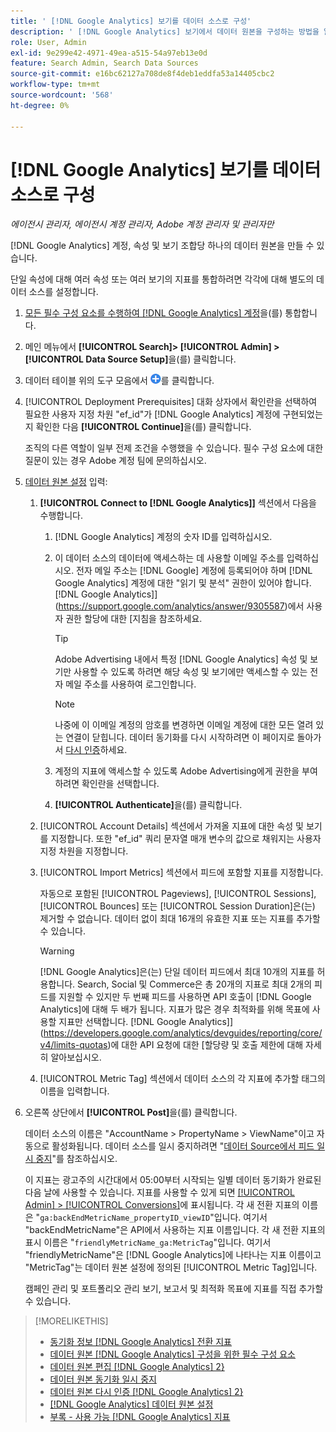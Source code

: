 ```yaml
---
title: ' [!DNL Google Analytics] 보기를 데이터 소스로 구성'
description: ' [!DNL Google Analytics] 보기에서 데이터 원본을 구성하는 방법을 알아봅니다.'
role: User, Admin
exl-id: 9e299e42-4971-49ea-a515-54a97eb13e0d
feature: Search Admin, Search Data Sources
source-git-commit: e16bc62127a708de8f4deb1eddfa53a14405cbc2
workflow-type: tm+mt
source-wordcount: '568'
ht-degree: 0%

---
```


# [!DNL Google Analytics] 보기를 데이터 소스로 구성

*에이전시 관리자, 에이전시 계정 관리자, Adobe 계정 관리자 및 관리자만*

[!DNL Google Analytics] 계정, 속성 및 보기 조합당 하나의 데이터 원본을 만들 수 있습니다.

단일 속성에 대해 여러 속성 또는 여러 보기의 지표를 통합하려면 각각에 대해 별도의 데이터 소스를 설정합니다.

1. [모든 필수 구성 요소를 수행하여  [!DNL Google Analytics] 계정](data-source-prerequisites.md)을(를) 통합합니다.

1. 메인 메뉴에서 **[!UICONTROL Search]> [!UICONTROL Admin] >[!UICONTROL Data Source Setup]**&#x200B;을(를) 클릭합니다.

1. 데이터 테이블 위의 도구 모음에서 ![만들기](/help/search-social-commerce/assets/add.png "만들기")를 클릭합니다.

1. [!UICONTROL Deployment Prerequisites] 대화 상자에서 확인란을 선택하여 필요한 사용자 지정 차원 &quot;ef_id&quot;가 [!DNL Google Analytics] 계정에 구현되었는지 확인한 다음 **[!UICONTROL Continue]**&#x200B;을(를) 클릭합니다.

   조직의 다른 역할이 일부 전제 조건을 수행했을 수 있습니다. 필수 구성 요소에 대한 질문이 있는 경우 Adobe 계정 팀에 문의하십시오.

1. [데이터 원본 설정](data-source-settings.md) 입력:

   1. **[!UICONTROL Connect to [!DNL Google Analytics]]** 섹션에서 다음을 수행합니다.

      1. [!DNL Google Analytics] 계정의 숫자 ID를 입력하십시오.

      1. 이 데이터 소스의 데이터에 액세스하는 데 사용할 이메일 주소를 입력하십시오. 전자 메일 주소는 [!DNL Google] 계정에 등록되어야 하며 [!DNL Google Analytics] 계정에 대한 &quot;읽기 및 분석&quot; 권한이 있어야 합니다.  [!DNL Google Analytics]](https://support.google.com/analytics/answer/9305587)에서 사용자 권한 할당에 대한 [지침을 참조하세요.

         >[!TIP]
         >
         >Adobe Advertising 내에서 특정 [!DNL Google Analytics] 속성 및 보기만 사용할 수 있도록 하려면 해당 속성 및 보기에만 액세스할 수 있는 전자 메일 주소를 사용하여 로그인합니다.

         >[!NOTE]
         >
         >나중에 이 이메일 계정의 암호를 변경하면 이메일 계정에 대한 모든 열려 있는 연결이 닫힙니다. 데이터 동기화를 다시 시작하려면 이 페이지로 돌아가서 [다시 인증](data-source-reauthenticate.md)하세요.

      1. 계정의 지표에 액세스할 수 있도록 Adobe Advertising에게 권한을 부여하려면 확인란을 선택합니다.

      1. **[!UICONTROL Authenticate]**&#x200B;을(를) 클릭합니다.

   1. [!UICONTROL Account Details] 섹션에서 가져올 지표에 대한 속성 및 보기를 지정합니다. 또한 &quot;ef_id&quot; 쿼리 문자열 매개 변수의 값으로 채워지는 사용자 지정 차원을 지정합니다.

   1. [!UICONTROL Import Metrics] 섹션에서 피드에 포함할 지표를 지정합니다.

      자동으로 포함된 [!UICONTROL Pageviews], [!UICONTROL Sessions], [!UICONTROL Bounces] 또는 [!UICONTROL Session Duration]은(는) 제거할 수 없습니다. 데이터 없이 최대 16개의 유효한 지표 또는 지표를 추가할 수 있습니다.

      >[!WARNING]
      >
      >[!DNL Google Analytics]은(는) 단일 데이터 피드에서 최대 10개의 지표를 허용합니다. Search, Social 및 Commerce은 총 20개의 지표로 최대 2개의 피드를 지원할 수 있지만 두 번째 피드를 사용하면 API 호출이 [!DNL Google Analytics]에 대해 두 배가 됩니다. 지표가 많은 경우 최적화를 위해 목표에 사용할 지표만 선택합니다.  [!DNL Google Analytics]](https://developers.google.com/analytics/devguides/reporting/core/v4/limits-quotas)에 대한 API 요청에 대한 [할당량 및 호출 제한에 대해 자세히 알아보십시오.

   1. [!UICONTROL Metric Tag] 섹션에서 데이터 소스의 각 지표에 추가할 태그의 이름을 입력합니다.

1. 오른쪽 상단에서 **[!UICONTROL Post]**&#x200B;을(를) 클릭합니다.

   데이터 소스의 이름은 &quot;AccountName > PropertyName > ViewName&quot;이고 자동으로 활성화됩니다. 데이터 소스를 일시 중지하려면 &quot;[데이터 Source에서 피드 일시 중지](data-source-pause.md)&quot;를 참조하십시오.

   이 지표는 광고주의 시간대에서 05:00부터 시작되는 일별 데이터 동기화가 완료된 다음 날에 사용할 수 있습니다. 지표를 사용할 수 있게 되면 [[!UICONTROL Admin] > [!UICONTROL Conversions]](/help/search-social-commerce/admin/conversion-metrics/conversion-metric-about.md)에 표시됩니다. 각 새 전환 지표의 이름은 &quot;`ga:backEndMetricName_propertyID_viewID`&quot;입니다. 여기서 &quot;backEndMetricName&quot;은 API에서 사용하는 지표 이름입니다. 각 새 전환 지표의 표시 이름은 &quot;`friendlyMetricName_ga:MetricTag`&quot;입니다. 여기서 &quot;friendlyMetricName&quot;은 [!DNL Google Analytics]에 나타나는 지표 이름이고 &quot;MetricTag&quot;는 데이터 원본 설정에 정의된 [!UICONTROL Metric Tag]입니다.

   캠페인 관리 및 포트폴리오 관리 보기, 보고서 및 최적화 목표에 지표를 직접 추가할 수 있습니다.

>[!MORELIKETHIS]
>
>* [동기화 정보 [!DNL Google Analytics] 전환 지표](data-source-about.md)
>* [데이터 원본 [!DNL Google Analytics] 구성을 위한 필수 구성 요소](data-source-prerequisites.md)
>* [데이터 원본 편집 [!DNL Google Analytics] 2}](data-source-edit.md)
>* [데이터 원본 동기화 일시 중지](data-source-pause.md)
>* [데이터 원본 다시 인증 [!DNL Google Analytics] 2}](data-source-reauthenticate.md)
>* [[!DNL Google Analytics] 데이터 원본 설정](data-source-settings.md)
>* [부록 - 사용 가능 [!DNL Google Analytics] 지표](data-source-ga-metrics.md)
